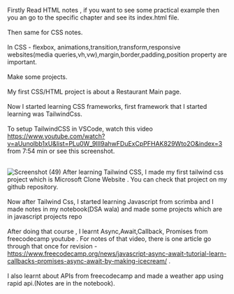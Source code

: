 Firstly Read HTML notes , if you want to see some practical example then you an go to the specific chapter and see its index.html file.<br><br>
Then same for CSS notes.<br><br>
In CSS - flexbox, animations,transition,transform,responsive websites(media queries,vh,vw),margin,border,padding,position property are important.<br><br>
Make some projects.<br><br>
My first CSS/HTML project is about a Restaurant Main page.<br><br>
Now I started learning CSS frameworks, first framework that I started learning was TailwindCss.<br><br>
To setup TailwindCSS in VSCode, watch this video https://www.youtube.com/watch?v=aUunolbb1xU&list=PLu0W_9lII9ahwFDuExCpPFHAK829Wto2O&index=3 from 7:54 min or see this screenshot.<br><br>

![Screenshot (49)](https://github.com/raghavs12/Front-end/assets/135123792/a4c34ad2-fe30-46fe-98b5-652171643da2)
After learning Tailwind CSS, I made my first tailwind css project which is Microsoft Clone Website . You can check that project on my github repository.<br><br>
Now after Tailwind Css, I started learning Javascript from scrimba and I made notes in my notebook(DSA wala) and made some projects which are in javascript projects repo <br><br>
After doing that course , I learnt Async,Await,Callback, Promises from freecodecamp youtube . For notes of that video, there is one article go through that once for revision - https://www.freecodecamp.org/news/javascript-async-await-tutorial-learn-callbacks-promises-async-await-by-making-icecream/ . <br><br>
I also learnt about APIs from freecodecamp and made a weather app using rapid api.(Notes are in the notebook).<br><br>
